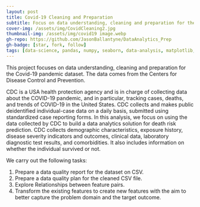```yaml
---
layout: post
title: Covid-19 Cleaning and Preparation
subtitle: Focus on data understanding, cleaning and preparation for the Covid-19 pandemic dataset
cover-img: /assets/img/CovidCleaning2.jpg
thumbnail-img: /assets/img/covid19 image.webp
gh-repo: https://github.com/JasonBallantyne/DataAnalytics_Prep
gh-badge: [star, fork, follow]
tags: [data-science, pandas, numpy, seaborn, data-analysis, matplotlib, data-visualization]
---
```


This project focuses on data understanding, cleaning and preparation for the Covid-19 pandemic dataset. The data comes from the Centers for Disease Control and Prevention. 

CDC is a USA health protection agency and is in charge of collecting data about the COVID-19 pandemic, and in particular, tracking cases, deaths, and trends of COVID-19 in the United States. CDC collects and makes public deidentified individual-case data on a daily basis, submitted using standardized case reporting forms. In this analysis, we focus on using the data collected by CDC to build a data analytics solution for death risk prediction. CDC collects demographic characteristics, exposure history, disease severity indicators and outcomes, clinical data, laboratory diagnostic test results, and comorbidities. It also includes information on whether the individual survived or not.

We carry out the following tasks:

1. Prepare a data quality report for the dataset on CSV.
2. Prepare a data quality plan for the cleaned CSV file.
3. Explore Relationships between feature pairs.
4. Transform the existing features to create new features with the aim to better capture the problem domain and the target outcome.
